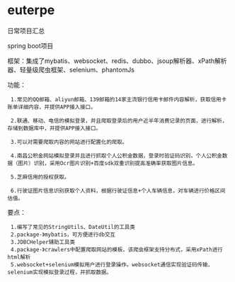 # euterpe
日常项目汇总

spring boot项目

框架：集成了mybatis、websocket、redis、dubbo、jsoup解析器、xPath解析器、轻量级爬虫框架、selenium、phantomJs

功能：
     
     1.常见的QQ邮箱、aliyun邮箱、139邮箱的14家主流银行信用卡邮件内容解析，获取信用卡账单详细内容，并提供APP接入接口。

     2.联通、移动、电信的模拟登录，并且爬取登录后的用户近半年消费记录的页面，进行解析，存储到数据库中，并提供APP接入接口。
     
     3.可以对需要爬取内容的网站进行配置化的爬取。
     
     4.南昌公积金网站模拟登录并且进行抓取个人公积金数据，登录时验证码识别，个人公积金数据（图片）识别，采用Ocr图片识别+百度sdk双重识别提高准确率获取图片信息。
     
     5.芝麻信用的授权获取。
     
     6.行驶证图片信息识别获取个人资料，根据行驶证信息+个人车辆信息，对车辆进行价格区间估值。
     
要点：

     1.编写了常见的StringUtils、DateUtil的工具类
     2.package-》mybatis，可方便进行db交互
     3.JDBCHelper辅助工具类
     4.package-》crawlers中配置爬取网站的模板，该爬虫框架支持分布式，采用xPath进行html解析
     5.websocket+selenium模拟用户进行登录操作。websocket通信实现验证码传输，selenium实现模拟登录过程，并抓取数据。
     
